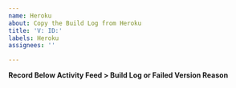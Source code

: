 ```yaml
---
name: Heroku
about: Copy the Build Log from Heroku
title: 'V: ID:'
labels: Heroku
assignees: ''

---
```


**Record Below Activity Feed > Build Log or Failed Version Reason**
